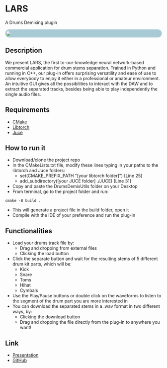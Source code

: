 # LARS
A Drums Demixing plugin

<div style="background-color: rgb(167, 202, 212); border-radius: 15px; padding: 5px">
<image src="drums_demix/DrumsDemixUtils/DrumsDemixImages/GUI.PNG" style="margin-left: -2px; border-radius: 15px"></image>
</div>



## Description
We present LARS, the first to-our-knowledge neural network-based commercial application for drum stems separation. 
Trained in Python and running in C++, our plug-in offers surprising versatility and ease of use to allow everybody to enjoy it either in a professional or amateur environment. 
An intuitive GUI gives all the possibilities to interact with the DAW and to extract the separated tracks, besides being able to play independently the single audio files.

## Requirements
* [CMake](https://cmake.org) 
* [Libtorch](https://pytorch.org/get-started/locally/)
* [Juce](https://juce.com)

## How to run it
* Download/clone the project repo
* In the CMakeLists.txt file, modify these lines typing in your paths to the libtorch and Juce folders:
  * set(CMAKE_PREFIX_PATH "[your libtorch folder]")  [Line 25]
  * add_subdirectory([your JUCE folder] ./JUCE)   [Line 31]
* Copy and paste the DrumsDemixUtils folder on your Desktop
* From terminal, go to the project folder and run:
```console
cmake -B build .
```
* This will generate a project file in the build folder, open it
* Compile with the IDE of your preference and run the plug-in

## Functionalities
* Load your drums track file by:
  * Drag and dropping from external files
  * Clicking the load button
* Click the separate button and wait for the resulting stems of 5 different drum kit parts, which will be:
  * Kick
  * Snare
  * Toms
  * Hihat
  * Cymbals
* Use the Play/Pause buttons or double click on the waveforms to listen to the segment of the drum part you are more interested in
* You can download the separated stems in a .wav format in two different ways, by:
  * Clicking the download button
  * Drag and dropping the file directly from the plug-in to anywhere you want!

## Link

* [Presentation](https://drive.google.com/file/d/19SA2RIHljjGD7Um65_ZcaB2VlucqQiXA/view?usp=drivesdk)
* [GitHub](https://github.com/EdoardoMor/DrumsDemix)
 

 
 
